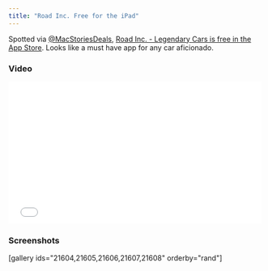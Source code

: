 ```yaml
---
title: "Road Inc. Free for the iPad"
---
```

<p>Spotted via <a href="https://twitter.com/MacStoriesDeals/status/373093843060948992">@MacStoriesDeals</a>, <a href="https://itunes.apple.com/ca/app/road-inc.-legendary-cars/id458600673?mt=8&uo=4&at=10l4Ki" target="itunes_store">Road Inc. - Legendary Cars is free in the App Store</a>. Looks like a must have app for any car aficionado.</p>
<h3>Video</h3>
<p><iframe src="//player.vimeo.com/video/31715393?title=0&amp;byline=0&amp;portrait=0&amp;color=ffffff" width="500" height="281" frameborder="0" webkitallowfullscreen mozallowfullscreen allowfullscreen></iframe></p>
<h3>Screenshots</h3>
<p>[gallery ids="21604,21605,21606,21607,21608" orderby="rand"]</p>
